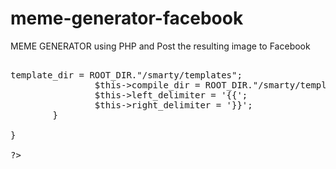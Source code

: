 meme-generator-facebook
=======================

MEME GENERATOR using PHP and Post the resulting image to Facebook

<pre>

<?php

define("ROOT_DIR", "/Library/WebServer");
//Your path to the Smarty Class
require_once(ROOT_DIR."/libs/Smarty.class.php");

class MySmarty extends Smarty {
        public function __construct(){
                parent::__construct();
                $this->template_dir = ROOT_DIR."/smarty/templates";
                $this->compile_dir = ROOT_DIR."/smarty/templates_c";
                $this->left_delimiter = '{{';
                $this->right_delimiter = '}}';
        }

}

?>

</pre>
